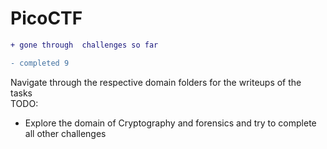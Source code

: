 # PicoCTF

```diff
+ gone through  challenges so far

- completed 9
```

Navigate through the respective domain folders for the writeups of the tasks <br>
TODO:

-   Explore the domain of Cryptography and forensics and try to complete all other challenges
